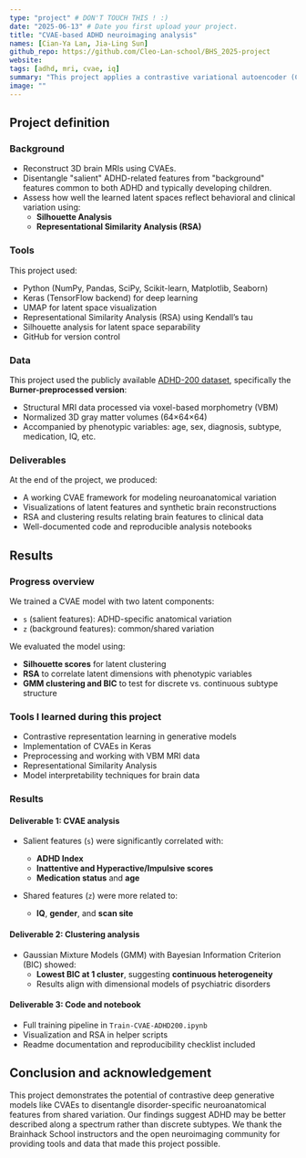 ```yaml
---
type: "project" # DON'T TOUCH THIS ! :)
date: "2025-06-13" # Date you first upload your project.
title: "CVAE-based ADHD neuroimaging analysis"
names: [Cian-Ya Lan, Jia-Ling Sun]
github_repo: https://github.com/Cleo-Lan-school/BHS_2025-project
website:
tags: [adhd, mri, cvae, iq]
summary: "This project applies a contrastive variational autoencoder (CVAE) to Burner-preprocessed MRI data from the ADHD-200 dataset to disentangle ADHD-specific brain features from shared anatomical variation. We explore latent representations using RSA and clustering to better understand neuroanatomical heterogeneity in ADHD."
image: ""
---
```


## Project definition

### Background

- Reconstruct 3D brain MRIs using CVAEs.
- Disentangle "salient" ADHD-related features from "background" features common to both ADHD and typically developing children.
- Assess how well the learned latent spaces reflect behavioral and clinical variation using:
  - **Silhouette Analysis**
  - **Representational Similarity Analysis (RSA)**

### Tools

This project used:
- Python (NumPy, Pandas, SciPy, Scikit-learn, Matplotlib, Seaborn)
- Keras (TensorFlow backend) for deep learning
- UMAP for latent space visualization
- Representational Similarity Analysis (RSA) using Kendall’s tau
- Silhouette analysis for latent space separability
- GitHub for version control

### Data

This project used the publicly available [ADHD-200 dataset](http://fcon_1000.projects.nitrc.org/indi/adhd200/), specifically the **Burner-preprocessed version**:
- Structural MRI data processed via voxel-based morphometry (VBM)
- Normalized 3D gray matter volumes (64×64×64)
- Accompanied by phenotypic variables: age, sex, diagnosis, subtype, medication, IQ, etc.

### Deliverables

At the end of the project, we produced:
- A working CVAE framework for modeling neuroanatomical variation
- Visualizations of latent features and synthetic brain reconstructions
- RSA and clustering results relating brain features to clinical data
- Well-documented code and reproducible analysis notebooks

## Results

### Progress overview

We trained a CVAE model with two latent components:
- `s` (salient features): ADHD-specific anatomical variation
- `z` (background features): common/shared variation

We evaluated the model using:
- **Silhouette scores** for latent clustering
- **RSA** to correlate latent dimensions with phenotypic variables
- **GMM clustering and BIC** to test for discrete vs. continuous subtype structure

### Tools I learned during this project

- Contrastive representation learning in generative models
- Implementation of CVAEs in Keras
- Preprocessing and working with VBM MRI data
- Representational Similarity Analysis
- Model interpretability techniques for brain data

### Results

#### Deliverable 1: CVAE analysis

- Salient features (`s`) were significantly correlated with:
  - **ADHD Index**
  - **Inattentive and Hyperactive/Impulsive scores**
  - **Medication status** and **age**

- Shared features (`z`) were more related to:
  - **IQ**, **gender**, and **scan site**

#### Deliverable 2: Clustering analysis

- Gaussian Mixture Models (GMM) with Bayesian Information Criterion (BIC) showed:
  - **Lowest BIC at 1 cluster**, suggesting **continuous heterogeneity**
  - Results align with dimensional models of psychiatric disorders

#### Deliverable 3: Code and notebook

- Full training pipeline in `Train-CVAE-ADHD200.ipynb`
- Visualization and RSA in helper scripts
- Readme documentation and reproducibility checklist included

## Conclusion and acknowledgement

This project demonstrates the potential of contrastive deep generative models like CVAEs to disentangle disorder-specific neuroanatomical features from shared variation. Our findings suggest ADHD may be better described along a spectrum rather than discrete subtypes. We thank the Brainhack School instructors and the open neuroimaging community for providing tools and data that made this project possible.


